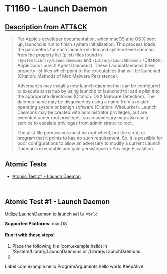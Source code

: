 # T1160 - Launch Daemon
## [Description from ATT&CK](https://attack.mitre.org/wiki/Technique/T1160)
<blockquote>Per Apple’s developer documentation, when macOS and OS X boot up, launchd is run to finish system initialization. This process loads the parameters for each launch-on-demand system-level daemon from the property list (plist) files found in <code>/System/Library/LaunchDaemons</code> and <code>/Library/LaunchDaemons</code> (Citation: AppleDocs Launch Agent Daemons). These LaunchDaemons have property list files which point to the executables that will be launched (Citation: Methods of Mac Malware Persistence).
 
Adversaries may install a new launch daemon that can be configured to execute at startup by using launchd or launchctl to load a plist into the appropriate directories (Citation: OSX Malware Detection). The daemon name may be disguised by using a name from a related operating system or benign software  (Citation: WireLurker). Launch Daemons may be created with administrator privileges, but are executed under root privileges, so an adversary may also use a service to escalate privileges from administrator to root.
 
The plist file permissions must be root:wheel, but the script or program that it points to has no such requirement. So, it is possible for poor configurations to allow an adversary to modify a current Launch Daemon’s executable and gain persistence or Privilege Escalation.</blockquote>

## Atomic Tests

- [Atomic Test #1 - Launch Daemon](#atomic-test-1---launch-daemon)


<br/>

## Atomic Test #1 - Launch Daemon
Utilize LaunchDaemon to launch `Hello World`

**Supported Platforms:** macOS


#### Run it with these steps!
1. Place the following file (com.example.hello) in /System/Library/LaunchDaemons or /Library/LaunchDaemons
2.
<?xml version="1.0" encoding="UTF-8"?>
<!DOCTYPE plist PUBLIC "-//Apple//DTD PLIST 1.0//EN" "http://www.apple.com/DTDs/PropertyList-1.0.dtd">
<plist version="1.0">
<dict>
    <key>Label</key>
    <string>com.example.hello</string>
    <key>ProgramArguments</key>
    <array>
        <string>hello</string>
        <string>world</string>
    </array>
    <key>KeepAlive</key>
    <true/>
</dict>
</plist>


<br/>
